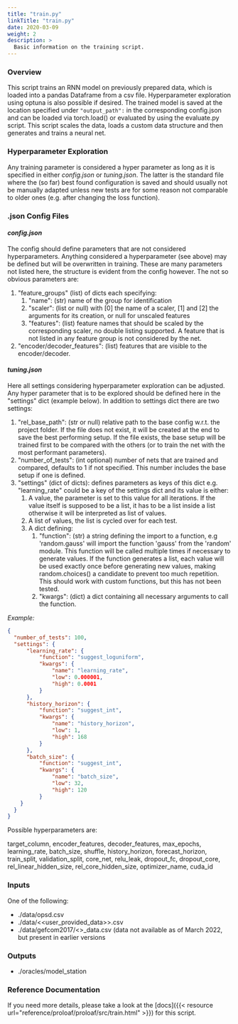 ```yaml
---
title: "train.py"
linkTitle: "train.py"
date: 2020-03-09
weight: 2
description: >
  Basic information on the training script.
---
```

### Overview
This script trains an RNN model on previously prepared data, which is loaded into a pandas Dataframe from a csv file. 
Hyperparameter exploration using optuna is also possible if desired. The trained model is saved at the location 
specified under ` "output_path": ` in the corresponding config.json and can be loaded via torch.load() or evaluated by 
using the evaluate.py script. This script scales the data, loads a custom data structure and then generates and 
trains a neural net.

### Hyperparameter Exploration
Any training parameter is considered a hyper parameter as long as it is specified in either *config.json* or 
*tuning.json*. The latter is the standard file where the (so far) best found configuration is saved and should usually 
not be manually adapted unless new tests are for some reason not comparable to older ones (e.g. after changing the loss 
function).

### .json Config Files
#### *config.json*

The config should define parameters that are not considered hyperparameters. Anything considered a hyperparameter (see above) may be defined but will be overwritten in training. These are many parameters not listed here, the structure is evident from the config however. The not so obvious parameters are:
1. "feature_groups" (list) of dicts each specifying:
    1. "name": (str) name of the group for identification
    2. "scaler": (list or null) with [0] the name of a scaler, [1] and [2] the arguments for its creation, or null for unscaled features
    3. "features": (list) feature names that should be scaled by the corresponding scaler, no double listing supported.
    A feature that is not listed in any feature group is not considered by the net.
2. "encoder/decoder_features": (list) features that are visible to the encoder/decoder.

#### *tuning.json*

Here all settings considering hyperparameter exploration can be adjusted. Any hyper parameter that is to be explored should be defined here in the "settings" dict (example below). In addition to settings dict there are two settings:
1. "rel_base_path": (str or null) relative path to the base config w.r.t. the project folder. If the file does not exist, it will be created at the end to save the best performing setup. If the file exists, the base setup will be trained first to be compared with the others (or to train the net with the most performant parameters).
2. "number_of_tests": (int optional) number of nets that are trained and compared, defaults to 1 if not specified. This number includes the base setup if one is defined.
3. "settings" (dict of dicts): defines parameters as keys of this dict e.g. "learning_rate" could be a key of the settings dict and its value is either:
    1. A value, the parameter is set to this value for all iterations. If the value itself is supposed to be a list, it has to be a list inside a list otherwise it will be interpreted as list of values.
    2. A list of values, the list is cycled over for each test.
    3. A dict defining:
        1. "function": (str) a string defining the import to a function, e.g 'random.gauss' will import the function 'gauss' from the 'random' module. This function will be called multiple times if necessary to generate values. If the function generates a list, each value will be used exactly once before generating new values, making random.choices() a candidate to prevent too much repetition. This should work with custom functions, but this has not been tested.
        2. "kwargs": (dict) a dict containing all necessary arguments to call the function.

*Example:*
```json
{
  "number_of_tests": 100,
  "settings": {
      "learning_rate": {
          "function": "suggest_loguniform",
          "kwargs": {
              "name": "learning_rate",
              "low": 0.000001,
              "high": 0.0001
          }
      },
      "history_horizon": {
          "function": "suggest_int",
          "kwargs": {
              "name": "history_horizon",
              "low": 1,
              "high": 168
          }
      },
      "batch_size": {
          "function": "suggest_int",
          "kwargs": {
              "name": "batch_size",
              "low": 32,
              "high": 120
          }
    }
  }
}
```
Possible hyperparameters are:

target_column, encoder_features, decoder_features, max_epochs, learning_rate, batch_size,
shuffle, history_horizon, forecast_horizon,
train_split, validation_split, core_net,
relu_leak, dropout_fc, dropout_core,
rel_linear_hidden_size, rel_core_hidden_size,
optimizer_name, cuda_id

### Inputs
One of the following:
* ./data/opsd.csv
* ./data/<<user_provided_data>>.csv
* ./data/gefcom2017/<<station>>_data.csv (data not available as of March 2022, but present in earlier versions

### Outputs
* ./oracles/model_station

### Reference Documentation
If you need more details, please take a look at the [docs]({{< resource url="reference/proloaf/proloaf/src/train.html" >}}) for 
this script.
